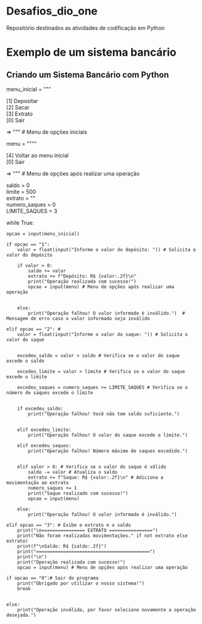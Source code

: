 # Desafios_dio_one
Repositório destinados as atividades de codificação em Python
<h1>Exemplo de um sistema bancário
</h1> 
<h2>Criando um Sistema Bancário com Python</h2> 

menu_inicial = """

[1] Depositar<br>
[2] Sacar<br>
[3] Extrato<br>
[0] Sair<br>

=> """ # Menu de opções iniciais

menu = """" 

[4] Voltar ao menu inicial <br>
[0] Sair <br>

 => """  # Menu de opções após realizar uma operação

saldo = 0 <br>
limite = 500 <br>
extrato = "" <br>
numero_saques = 0 <br>
LIMITE_SAQUES = 3 <br>

while True:

    opcao = input(menu_inicial)

    if opcao == "1":
        valor = float(input("Informe o valor do depósito: ")) # Solicita o valor do depósito

        if valor > 0:
            saldo += valor
            extrato += f"Depósito: R$ {valor:.2f}\n"
            print("Operação realizada com sucesso!")
            opcao = input(menu) # Menu de opções após realizar uma operação

            
        else:
            print("Operação falhou! O valor informado é inválido.")  # Mensagem de erro caso o valor informado seja inválido

    elif opcao == "2": #
        valor = float(input("Informe o valor do saque: ")) # Solicita o valor do saque
       

        excedeu_saldo = valor > saldo # Verifica se o valor do saque excede o saldo

        excedeu_limite = valor > limite # Verifica se o valor do saque excede o limite

        excedeu_saques = numero_saques >= LIMITE_SAQUES # Verifica se o número de saques excede o limite
        

        if excedeu_saldo:
            print("Operação falhou! Você não tem saldo suficiente.")
      

        elif excedeu_limite:
            print("Operação falhou! O valor do saque excede o limite.")

        elif excedeu_saques:
            print("Operação falhou! Número máximo de saques excedido.")
    

        elif valor > 0: # Verifica se o valor do saque é válido
            saldo -= valor # Atualiza o saldo
            extrato += f"Saque: R$ {valor:.2f}\n" # Adiciona a movimentação ao extrato
            numero_saques += 1
            print("Saque realizado com sucesso!")
            opcao = input(menu)

        else:
            print("Operação falhou! O valor informado é inválido.")

    elif opcao == "3": # Exibe o extrato e o saldo
        print("\n================ EXTRATO ================")
        print("Não foram realizadas movimentações." if not extrato else extrato)
        print(f"\nSaldo: R$ {saldo:.2f}")
        print("==========================================")
        print("\n")
        print("Operação realizada com sucesso!")
        opcao = input(menu) # Menu de opções após realizar uma operação
        
    if opcao == "0":# Sair do programa
        print("Obrigado por utilizar o nosso sistema!")
        break
   

    else:
        print("Operação inválida, por favor selecione novamente a operação desejada.")

